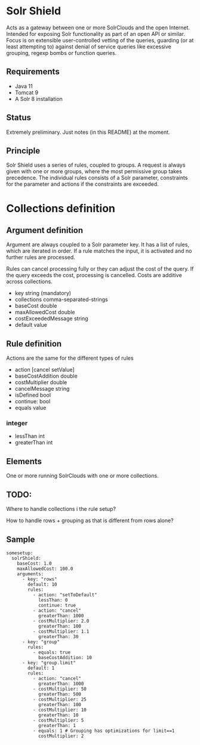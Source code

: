 # Solr Shield

Acts as a gateway between one or more SolrClouds and the open Internet. Intended for exposing Solr functionality as part of an open API or similar. Focus is on extensible user-controlled vetting of the queries, guarding (or at least attempting to) against denial of service queries like excessive grouping, regexp bombs or function queries.

## Requirements

* Java 11
* Tomcat 9
* A Solr 8 installation

## Status

Extremely preliminary. Just notes (in this README) at the moment.

## Principle

Solr Shield uses a series of rules, coupled to groups. A request is always given with one or more groups, where the most permissive group takes precedence. The individual rules consists of a Solr parameter, constraints for the parameter and actions if the constraints are exceeded.

# Collections definition

## Argument definition

Argument are always coupled to a Solr parameter key. It has a list of rules, which are iterated in order. If a rule matches the input, it is activated and no further rules are processed.

Rules can cancel processing fully or they can adjust the cost of the query. If the query exceeds the cost, processing is cancelled. Costs are additive across collections.

- key string (mandatory)
- collections comma-separated-strings
- baseCost double
- maxAllowedCost double
- costExceededMessage string
- default value

## Rule definition

Actions are the same for the different types of rules

- action [cancel setValue]
- baseCostAddition double
- costMultiplier double
- cancelMessage string
- isDefined bool
- continue: bool
- equals value

### integer

- lessThan int
- greaterThan int

## Elements

One or more running SolrClouds with one or more collections.


## TODO:

Where to handle collections i the rule setup?

How to handle rows + grouping as that is different from rows alone?

## Sample

```
somesetup:
  solrShield:
    baseCost: 1.0
    maxAllowedCost: 100.0
    arguments:
      - key: "rows"
        default: 10
        rules: 
          - action: "setToDefault"
            lessThan: 0
            continue: true
          - action: "cancel"
            greaterThan: 1000
          - costMultiplier: 2.0
            greaterThan: 100
          - costMultiplier: 1.1
            greaterThan: 30
      - key: "group"
        rules: 
          - equals: true
            baseCostAddition: 10
      - key: "group.limit"
        default: 1
        rules:
          - action: "cancel"
            greaterThan: 1000
          - costMultiplier: 50
            greaterThan: 500
          - costMultiplier: 25
            greaterThan: 100
          - costMultiplier: 10
            greaterThan: 10
          - costMultiplier: 5
            greaterThan: 1            
          - equals: 1 # Grouping has optimizations for limit==1
            costMultiplier: 2
            
```
